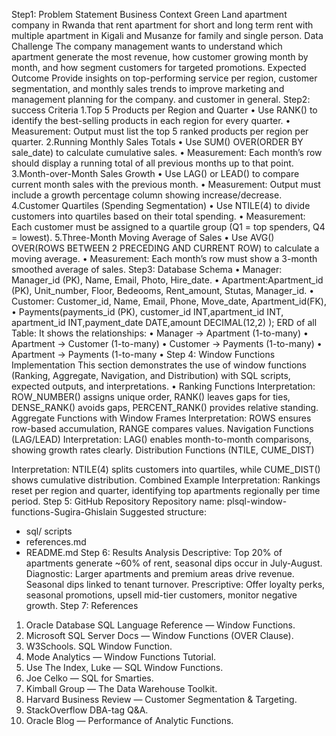 Step1: Problem Statement
Business Context
Green Land apartment company in Rwanda that rent apartment for short and long term rent with multiple apartment in Kigali and Musanze for family and single person.
Data Challenge
The company management wants to understand which  apartment generate the most revenue, how customer growing month by month, and how segment customers for targeted promotions.
Expected Outcome
Provide insights on top-performing service per region, customer segmentation, and monthly sales trends to improve marketing and management planning for the company. and customer in general. 
Step2: success Criteria
1.Top 5 Products per Region and Quarter
•	Use RANK() to identify the best-selling products in each region for every quarter.
•	Measurement: Output must list the top 5 ranked products per region per quarter.
2.Running Monthly Sales Totals
•	Use SUM() OVER(ORDER BY sale_date) to calculate cumulative sales.
•	Measurement: Each month’s row should display a running total of all previous months up to that point.
3.Month-over-Month Sales Growth
•	Use LAG() or LEAD() to compare current month sales with the previous month.
•	Measurement: Output must include a growth percentage column showing increase/decrease.
4.Customer Quartiles (Spending Segmentation)
•	Use NTILE(4) to divide customers into quartiles based on their total spending.
•	Measurement: Each customer must be assigned to a quartile group (Q1 = top spenders, Q4 = lowest).
5.Three-Month Moving Average of Sales
•	Use AVG() OVER(ROWS BETWEEN 2 PRECEDING AND CURRENT ROW) to calculate a moving average.
•	Measurement: Each month’s row must show a 3-month smoothed average of sales.
Step3: Database Schema
•	Manager: Manager_id (PK), Name, Email, Photo, Hire_date.
•	Apartment:Apartment_id (PK), Unit_number, Floor, Bedeooms, Rent_amount, Stutas, Manager_id.
•	Customer: Customer_id, Name, Email, Phone, Move_date, Apartment_id(FK),
•	 Payments(payments_id (PK), customer_id INT,apartment_id INT, apartment_id INT,payment_date DATE,amount  DECIMAL(12,2) );
ERD of all Table:
It shows the relationships:
•	Manager → Apartment (1-to-many)
•	Apartment → Customer (1-to-many)
•	Customer → Payments (1-to-many)
•	Apartment → Payments (1-to-many
•	Step 4: Window Functions Implementation
This section demonstrates the use of window functions (Ranking, Aggregate, Navigation, and Distribution) with SQL scripts, expected outputs, and interpretations.
•	Ranking Functions
Interpretation: ROW_NUMBER() assigns unique order, RANK() leaves gaps for ties, DENSE_RANK() avoids gaps, PERCENT_RANK() provides relative standing.
 Aggregate Functions with Window Frames
Interpretation: ROWS ensures row-based accumulation, RANGE compares values.
Navigation Functions (LAG/LEAD)
Interpretation: LAG() enables month-to-month comparisons, showing growth rates clearly.
 Distribution Functions (NTILE, CUME_DIST)

Interpretation: NTILE(4) splits customers into quartiles, while CUME_DIST() shows cumulative distribution.
 Combined Example
Interpretation: Rankings reset per region and quarter, identifying top apartments regionally per time period.
Step 5: GitHub Repository
Repository name: plsql-window-functions-Sugira-Ghislain
Suggested structure:
- sql/ scripts
- references.md
- README.md
Step 6: Results Analysis
Descriptive: Top 20% of apartments generate ~60% of rent, seasonal dips occur in July-August.
Diagnostic: Larger apartments and premium areas drive revenue. Seasonal dips linked to tenant turnover.
Prescriptive: Offer loyalty perks, seasonal promotions, upsell mid-tier customers, monitor negative growth.
Step 7: References
1.	Oracle Database SQL Language Reference — Window Functions.
2.	Microsoft SQL Server Docs — Window Functions (OVER Clause).
3.	W3Schools. SQL Window Function.
4.	Mode Analytics — Window Functions Tutorial.
5.	Use The Index, Luke — SQL Window Functions.
6.	Joe Celko — SQL for Smarties.
7.	Kimball Group — The Data Warehouse Toolkit.
8.	Harvard Business Review — Customer Segmentation & Targeting.
9.	StackOverflow DBA-tag Q&A.
10.	Oracle Blog — Performance of Analytic Functions.



